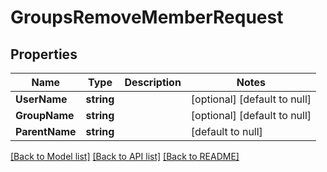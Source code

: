 # GroupsRemoveMemberRequest

## Properties
Name | Type | Description | Notes
------------ | ------------- | ------------- | -------------
**UserName** | **string** |  | [optional] [default to null]
**GroupName** | **string** |  | [optional] [default to null]
**ParentName** | **string** |  | [default to null]

[[Back to Model list]](../README.md#documentation-for-models) [[Back to API list]](../README.md#documentation-for-api-endpoints) [[Back to README]](../README.md)


